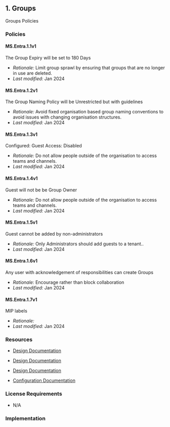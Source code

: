 ## 1. Groups

Groups Policies

### Policies
#### MS.Entra.1.1v1
The Group Expiry will be set to 180 Days
<!--Policy: MS.Entra.1.1v1; Criticality: SHALL -->
- _Rationale:_ Limit group sprawl by ensuring that groups that are no longer in use are deleted.
- _Last modified:_ Jan 2024

#### MS.Entra.1.2v1
The Group Naming Policy will be Unrestricted but with guidelines
<!--Policy: MS.Entra.1.2v1; Criticality: SHALL -->
- _Rationale:_ Avoid fixed organisation based group naming conventions to avoid issues with changing organisation structures.
- _Last modified:_ Jan 2024

#### MS.Entra.1.3v1
Configured: Guest Access: Disabled
<!--Policy: MS.Entra.1.3v1; Criticality: SHALL -->
- _Rationale:_ Do not allow people outside of the organisation to access teams and channels.
- _Last modified:_ Jan 2024

#### MS.Entra.1.4v1
Guest will not be be Group Owner
<!--Policy: MS.Entra.1.4v1; Criticality: SHALL -->
- _Rationale:_ Do not allow people outside of the organisation to access teams and channels.
- _Last modified:_ Jan 2024

#### MS.Entra.1.5v1
Guest cannot be added by non-administrators
<!--Policy: MS.Entra.1.5v1; Criticality: SHALL -->
- _Rationale:_ Only Administrators should add guests to a tenant..
- _Last modified:_ Jan 2024

#### MS.Entra.1.6v1
Any user with acknowledgement of responsibilities can create Groups
<!--Policy: MS.Entra.1.6v1; Criticality: SHALL -->
- _Rationale:_ Encourage rather than block collaboration
- _Last modified:_ Jan 2024

#### MS.Entra.1.7v1
MIP labels
<!--Policy: MS.Entra.1.7v1; Criticality: SHALL -->
- _Rationale:_ 
- _Last modified:_ Jan 2024



### Resources

- [Design Documentation](https://blueprint.asd.gov.au/design/platform/identity/groups/)

- [Design Documentation](https://blueprint.asd.gov.au/design/shared-services/teams/organisation-access/)

- [Design Documentation](https://blueprint.asd.gov.au/design/shared-services/microsoft-365/services-and-addins/)

- [Configuration Documentation](null)

### License Requirements

- N/A

### Implementation
